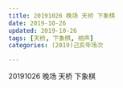 ```yaml
---
title: 20191026 晚场 天桥 下象棋
date: 2019-10-26
updated: 2019-10-26
tags: [天桥, 下象棋, 相声]
categories: (2019)己亥年场次

---
```


20191026 晚场 天桥 下象棋

